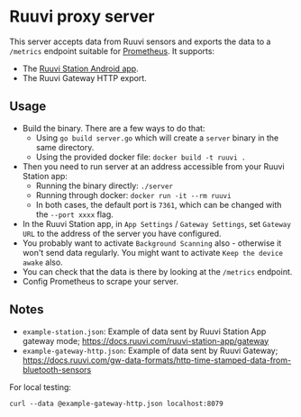 # Ruuvi proxy server

This server accepts data from Ruuvi sensors and exports the data to a `/metrics` endpoint suitable for [Prometheus](https://prometheus.io/). It supports:
 - The [Ruuvi Station Android app](https://play.google.com/store/apps/details?id=com.ruuvi.station).
 - The Ruuvi Gateway HTTP export.

## Usage

 * Build the binary. There are a few ways to do that:
   * Using `go build server.go` which will create a `server` binary in the same directory.
   * Using the provided docker file: `docker build -t ruuvi .`
 * Then you need to run server at an address accessible from your Ruuvi Station app:
   * Running the binary directly: `./server`
   * Running through docker: `docker run -it --rm ruuvi`
   * In both cases, the default port is `7361`, which can be changed with the `--port xxxx` flag.
 * In the Ruuvi Station app, in `App Settings` / `Gateway Settings`, set `Gateway URL` to the address of the server you have configured.
 * You probably want to activate `Background Scanning` also - otherwise it won't send data regularly. You might want to activate `Keep the device awake` also.
 * You can check that the data is there by looking at the `/metrics` endpoint.
 * Config Prometheus to scrape your server.


## Notes

 * `example-station.json`: Example of data sent by Ruuvi Station App gateway mode; https://docs.ruuvi.com/ruuvi-station-app/gateway
 * `example-gateway-http.json`: Example of data sent by Ruuvi Gateway; https://docs.ruuvi.com/gw-data-formats/http-time-stamped-data-from-bluetooth-sensors

For local testing:

```
curl --data @example-gateway-http.json localhost:8079
```